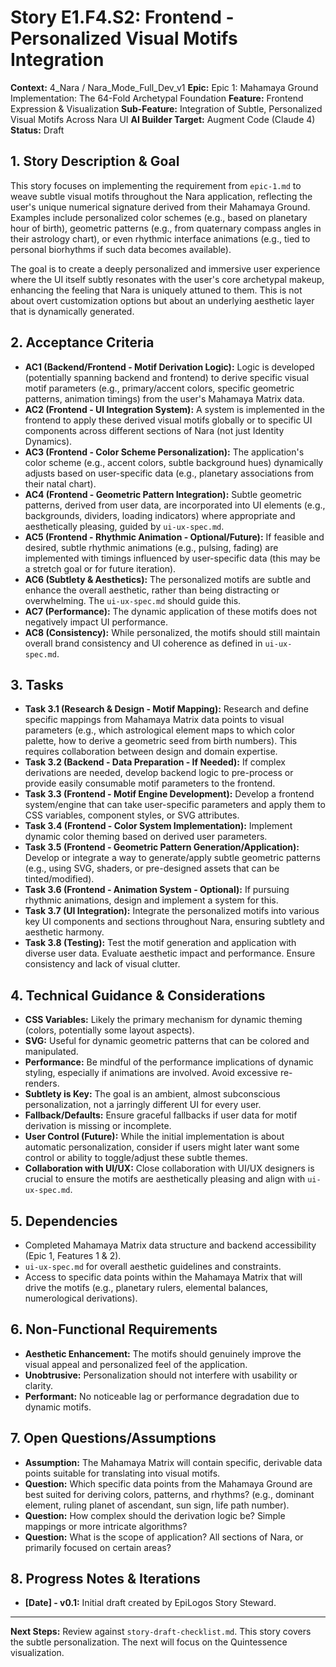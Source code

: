 # Story E1.F4.S2: Frontend - Personalized Visual Motifs Integration

**Context:** 4_Nara / Nara_Mode_Full_Dev_v1
**Epic:** Epic 1: Mahamaya Ground Implementation: The 64-Fold Archetypal Foundation
**Feature:** Frontend Expression & Visualization
**Sub-Feature:** Integration of Subtle, Personalized Visual Motifs Across Nara UI
**AI Builder Target:** Augment Code (Claude 4)
**Status:** Draft

## 1. Story Description & Goal

This story focuses on implementing the requirement from `epic-1.md` to weave subtle visual motifs throughout the Nara application, reflecting the user's unique numerical signature derived from their Mahamaya Ground. Examples include personalized color schemes (e.g., based on planetary hour of birth), geometric patterns (e.g., from quaternary compass angles in their astrology chart), or even rhythmic interface animations (e.g., tied to personal biorhythms if such data becomes available).

The goal is to create a deeply personalized and immersive user experience where the UI itself subtly resonates with the user's core archetypal makeup, enhancing the feeling that Nara is uniquely attuned to them. This is not about overt customization options but about an underlying aesthetic layer that is dynamically generated.

## 2. Acceptance Criteria

*   **AC1 (Backend/Frontend - Motif Derivation Logic):** Logic is developed (potentially spanning backend and frontend) to derive specific visual motif parameters (e.g., primary/accent colors, specific geometric patterns, animation timings) from the user's Mahamaya Matrix data.
*   **AC2 (Frontend - UI Integration System):** A system is implemented in the frontend to apply these derived visual motifs globally or to specific UI components across different sections of Nara (not just Identity Dynamics).
*   **AC3 (Frontend - Color Scheme Personalization):** The application's color scheme (e.g., accent colors, subtle background hues) dynamically adjusts based on user-specific data (e.g., planetary associations from their natal chart).
*   **AC4 (Frontend - Geometric Pattern Integration):** Subtle geometric patterns, derived from user data, are incorporated into UI elements (e.g., backgrounds, dividers, loading indicators) where appropriate and aesthetically pleasing, guided by `ui-ux-spec.md`.
*   **AC5 (Frontend - Rhythmic Animation - Optional/Future):** If feasible and desired, subtle rhythmic animations (e.g., pulsing, fading) are implemented with timings influenced by user-specific data (this may be a stretch goal or for future iteration).
*   **AC6 (Subtlety & Aesthetics):** The personalized motifs are subtle and enhance the overall aesthetic, rather than being distracting or overwhelming. The `ui-ux-spec.md` should guide this.
*   **AC7 (Performance):** The dynamic application of these motifs does not negatively impact UI performance.
*   **AC8 (Consistency):** While personalized, the motifs should still maintain overall brand consistency and UI coherence as defined in `ui-ux-spec.md`.

## 3. Tasks

*   **Task 3.1 (Research & Design - Motif Mapping):** Research and define specific mappings from Mahamaya Matrix data points to visual parameters (e.g., which astrological element maps to which color palette, how to derive a geometric seed from birth numbers). This requires collaboration between design and domain expertise.
*   **Task 3.2 (Backend - Data Preparation - If Needed):** If complex derivations are needed, develop backend logic to pre-process or provide easily consumable motif parameters to the frontend.
*   **Task 3.3 (Frontend - Motif Engine Development):** Develop a frontend system/engine that can take user-specific parameters and apply them to CSS variables, component styles, or SVG attributes.
*   **Task 3.4 (Frontend - Color System Implementation):** Implement dynamic color theming based on derived user parameters.
*   **Task 3.5 (Frontend - Geometric Pattern Generation/Application):** Develop or integrate a way to generate/apply subtle geometric patterns (e.g., using SVG, shaders, or pre-designed assets that can be tinted/modified).
*   **Task 3.6 (Frontend - Animation System - Optional):** If pursuing rhythmic animations, design and implement a system for this.
*   **Task 3.7 (UI Integration):** Integrate the personalized motifs into various key UI components and sections throughout Nara, ensuring subtlety and aesthetic harmony.
*   **Task 3.8 (Testing):** Test the motif generation and application with diverse user data. Evaluate aesthetic impact and performance. Ensure consistency and lack of visual clutter.

## 4. Technical Guidance & Considerations

*   **CSS Variables:** Likely the primary mechanism for dynamic theming (colors, potentially some layout aspects).
*   **SVG:** Useful for dynamic geometric patterns that can be colored and manipulated.
*   **Performance:** Be mindful of the performance implications of dynamic styling, especially if animations are involved. Avoid excessive re-renders.
*   **Subtlety is Key:** The goal is an ambient, almost subconscious personalization, not a jarringly different UI for every user.
*   **Fallback/Defaults:** Ensure graceful fallbacks if user data for motif derivation is missing or incomplete.
*   **User Control (Future):** While the initial implementation is about automatic personalization, consider if users might later want some control or ability to toggle/adjust these subtle themes.
*   **Collaboration with UI/UX:** Close collaboration with UI/UX designers is crucial to ensure the motifs are aesthetically pleasing and align with `ui-ux-spec.md`.

## 5. Dependencies

*   Completed Mahamaya Matrix data structure and backend accessibility (Epic 1, Features 1 & 2).
*   `ui-ux-spec.md` for overall aesthetic guidelines and constraints.
*   Access to specific data points within the Mahamaya Matrix that will drive the motifs (e.g., planetary rulers, elemental balances, numerological derivations).

## 6. Non-Functional Requirements

*   **Aesthetic Enhancement:** The motifs should genuinely improve the visual appeal and personalized feel of the application.
*   **Unobtrusive:** Personalization should not interfere with usability or clarity.
*   **Performant:** No noticeable lag or performance degradation due to dynamic motifs.

## 7. Open Questions/Assumptions

*   **Assumption:** The Mahamaya Matrix will contain specific, derivable data points suitable for translating into visual motifs.
*   **Question:** Which specific data points from the Mahamaya Ground are best suited for deriving colors, patterns, and rhythms? (e.g., dominant element, ruling planet of ascendant, sun sign, life path number).
*   **Question:** How complex should the derivation logic be? Simple mappings or more intricate algorithms?
*   **Question:** What is the scope of application? All sections of Nara, or primarily focused on certain areas?

## 8. Progress Notes & Iterations

*   **[Date] - v0.1:** Initial draft created by EpiLogos Story Steward.

---
**Next Steps:** Review against `story-draft-checklist.md`. This story covers the subtle personalization. The next will focus on the Quintessence visualization.